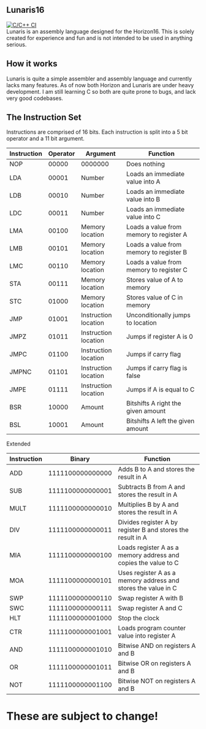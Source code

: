 ## Lunaris16
[![C/C++ CI](https://github.com/ErrorTheProgrammer/Lunaris16/actions/workflows/c-cpp.yml/badge.svg)](https://github.com/ErrorTheProgrammer/Lunaris16/actions/workflows/c-cpp.yml)<br>
Lunaris is an assembly language designed for the Horizon16.
This is solely created for experience and fun and is not intended to be used in anything serious.
## How it works
Lunaris is quite a simple assembler and assembly language and currently lacks many features.
As of now both Horizon and Lunaris are under heavy development.
I am still learning C so both are quite prone to bugs, and lack very good codebases.
## The Instruction Set
Instructions are comprised of 16 bits.
Each instruction is split into a 5 bit operator and a 11 bit argument.

| Instruction | Operator | Argument | Function |
|--|--|--|--|
|NOP|00000|0000000|Does nothing|
|LDA|00001|Number|Loads an immediate value into A|
|LDB|00010|Number|Loads an immediate value into B|
|LDC|00011|Number|Loads an immediate value into C|
|LMA|00100|Memory location|Loads a value from memory to register A|
|LMB|00101|Memory location|Loads a value from memory to register B|
|LMC|00110|Memory location|Loads a value from memory to register C|
|STA|00111|Memory location|Stores value of A to memory|
|STC|01000|Memory location|Stores value of C in memory|
|JMP|01001|Instruction location|Unconditionally jumps to location|
|JMPZ|01011|Instruction location|Jumps if register A is 0
|JMPC|01100|Instruction location|Jumps if carry flag|
|JMPNC|01101|Instruction location|Jumps if carry flag is false|
|JMPE|01111|Instruction location|Jumps if A is equal to C|
|BSR|10000|Amount|Bitshifts A right the given amount|
|BSL|10001|Amount|Bitshifts A left the given amount|

Extended

|Instruction|Binary|Function|
|--|--|--|
|ADD|1111100000000000|Adds B to A and stores the result in A|
|SUB|1111100000000001|Subtracts B from A and stores the result in A
|MULT|1111100000000010|Multiplies B by A and stores the result in A
|DIV|1111100000000011|Divides register A by register B and stores the result in A
|MIA|1111100000000100|Loads register A as a memory address and copies the value to C
|MOA|1111100000000101|Uses register A as a memory address and stores the value in C
|SWP|1111100000000110|Swap register A with B
|SWC|1111100000000111|Swap register A and C
|HLT|1111100000001000|Stop the clock
|CTR|1111100000001001|Loads program counter value into register A
|AND|1111100000001010|Bitwise AND on registers A and B
|OR|1111100000001011|Bitwise OR on registers A and B
|NOT|1111100000001100|Bitwise NOT on registers A and B

# These are subject to change!